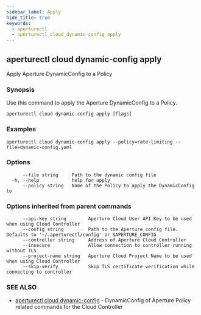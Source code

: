```yaml
---
sidebar_label: Apply
hide_title: true
keywords:
  - aperturectl
  - aperturectl_cloud_dynamic-config_apply
---
```


<!-- markdownlint-disable -->

## aperturectl cloud dynamic-config apply

Apply Aperture DynamicConfig to a Policy

### Synopsis

Use this command to apply the Aperture DynamicConfig to a Policy.

```
aperturectl cloud dynamic-config apply [flags]
```

### Examples

```
aperturectl cloud dynamic-config apply --policy=rate-limiting --file=dynamic-config.yaml
```

### Options

```
      --file string     Path to the dynamic config file
  -h, --help            help for apply
      --policy string   Name of the Policy to apply the DynamicConfig to
```

### Options inherited from parent commands

```
      --api-key string        Aperture Cloud User API Key to be used when using Cloud Controller
      --config string         Path to the Aperture config file. Defaults to '~/.aperturectl/config' or $APERTURE_CONFIG
      --controller string     Address of Aperture Cloud Controller
      --insecure              Allow connection to controller running without TLS
      --project-name string   Aperture Cloud Project Name to be used when using Cloud Controller
      --skip-verify           Skip TLS certificate verification while connecting to controller
```

### SEE ALSO

- [aperturectl cloud dynamic-config](/reference/aperture-cli/aperturectl/cloud/dynamic-config/dynamic-config.md) - DynamicConfig of Aperture Policy related commands for the Cloud Controller
